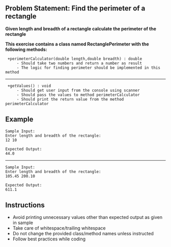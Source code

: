 ## Problem Statement: Find the perimeter of a rectangle ##

**Given length and breadth of a rectangle calculate the perimeter of the rectangle**

**This exercise contains a class named RectanglePerimeter with the following methods:**

     +perimeterCalculator(double length,double breadth) : double  
         - Should take two numbers and return a number as result
         - The logic for finding perimeter should be implemented in this method
-------------------------------------------------------
     +getValues() : void
         - Should get user input from the console using scanner
         - Should pass the values to method perimeterCalculator
         - Should print the return value from the method perimeterCalculator   

## Example
    Sample Input:
    Enter length and breadth of the rectangle:
    12 10
    
    Expected Output:
    44.0
--------------------------------------------------------
    Sample Input:
    Enter length and breadth of the rectangle:
    105.45 200.10
    
    Expected Output:
    611.1

## Instructions
- Avoid printing unnecessary values other than expected output as given in sample
- Take care of whitespace/trailing whitespace
- Do not change the provided class/method names unless instructed
- Follow best practices while coding